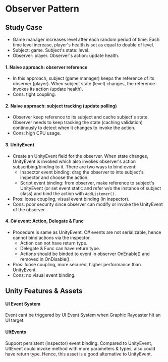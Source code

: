 # Observer Pattern
## Study Case
+ Game manager increases level after each random period of time. Each time level increase, player's health is set as equal to double of level.
+ Subject: game. Subject's state: level. 
+ Observer: player. Observer's action: update health.

#### 1. Naive approach: observer reference
+ In this approach, subject (game manager) keeps the reference of its observer (player). When subject state (level) changes, the reference invokes its action (update health).
+ Cons: tight coupling.

#### 2. Naive approach: subject tracking (update polling)
+ Observer keep reference to its subject and cache subject's state. Observer needs to keep tracking the state (caching validation) continously to detect when it changes to invoke the action.
+ Cons: high CPU usage.

#### 3. UnityEvent
+ Create an UnityEvent field for the observer. When state changes, UnityEvent is invoked which also invokes observer's action subscribing/binding to it. There are two ways to bind event:
  + Inspector event binding: drag the observer to into subject's inspector and choose the action.
  + Script event binding: from observer, make reference to subject's UnityEvent (or set event static and refer w/o the instance of subject class) and bind the action with ```AddListener()```.
+ Pros: loose coupling, visual event binding (in inspector).
+ Cons: poor security since observer can modify or invoke the UnityEvent of the observer.

#### 4. C# event: Action, Delegate & Func
+ Procedure is same as UnityEvent. C# events are not serializable, hence cannot bind actions via the inspector.
  + Action can not have return type.
  + Delegate & Func can have return type.
  + Actions should be binded to event in observer OnEnable() and removed in OnDisable().
+ Pros: loose coupling, more secured, higher performance than UnityEvent.
+ Cons: no visual event binding.


## Unity Features & Assets
#### UI Event System
Event cant be triggered by UI Event System when Graphic Raycaster hit an UI target.
#### UltEvents
Support persistent (inspector) event binding. Compared to UnityEvent, UltEvent could invoke method with more parameters & types, also could have return type. Hence, this asset is a good alternative to UnityEvent.